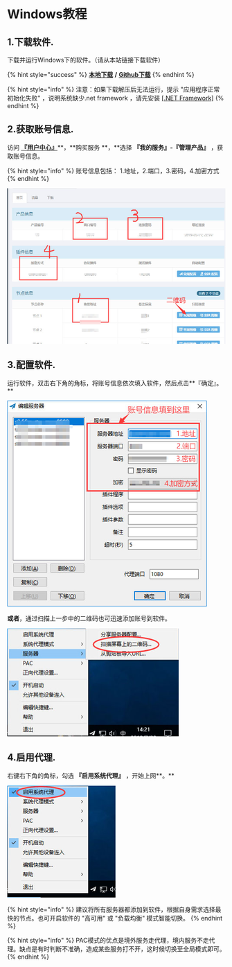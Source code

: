 # Windows教程

## 1.下载软件.

下载并运行Windows下的软件。（请从本站链接下载软件）

{% hint style="success" %}
[**本地下载**](http://dl.nordss.com/last_windows.zip)   **/**   [**Github下载**](https://github.com/shadowsocks/shadowsocks-windows/releases/download/4.1.2/Shadowsocks-4.1.2.zip)
{% endhint %}

{% hint style="info" %}
注意：如果下载解压后无法运行，提示 "应用程序正常初始化失败" ，说明系统缺少.net framework ，请先安装 [\[.NET Framework\]](https://www.microsoft.com/zh-CN/download/details.aspx?id=53344)
{% endhint %}

## 2.获取账号信息.

访问 [**『用户中心』**](https://ss.5mu.me/)**，**购买服务 **，**选择 **『我的服务』-『管理产品』**  ，获取账号信息。

{% hint style="info" %}
账号信息包括： 1.地址，2.端口，3.密码，4.加密方式
{% endhint %}

![](../.gitbook/assets/ss_user.jpg)

## 3.配置软件.

运行软件，双击右下角的角标，将账号信息依次填入软件，然后点击**『确定』。**

![](../.gitbook/assets/ss_win1.jpg)

**或者**，通过扫描上一步中的二维码也可迅速添加账号到软件。

![](../.gitbook/assets/ss_win2.jpg)

## **4.启用代理.**

右键右下角的角标，勾选 **『启用系统代理』** ，开始上网**。**

![](../.gitbook/assets/ss_win3.jpg)

{% hint style="info" %}
建议将所有服务器都添加到软件，根据自身需求选择最快的节点。也可开启软件的 "高可用" 或 "负载均衡" 模式智能切换。
{% endhint %}

{% hint style="info" %}
PAC模式的优点是境外服务走代理，境内服务不走代理。缺点是有时判断不准确，造成某些服务打不开，这时候切换至全局模式即可。
{% endhint %}

